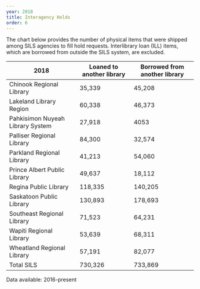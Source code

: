 ```yaml
---
year: 2018
title: Interagency Holds
order: 6
---
```


The chart below provides the number of physical items that were shipped among SILS agencies to fill hold requests.  Interlibrary loan (ILL) items, which are borrowed from outside the SILS system, are excluded.

| 2018                              | Loaned to another library | Borrowed from another library |
| --------------------------------- | ------------------------- | ----------------------------- |
| ​Chinook Regional Library | 35,339 | 45,208 |
| Lakeland Library Region | 60,338 | 46,373 |
| Pahkisimon Nuyeah Library System | 27,918 | 4053 |
| Palliser Regional Library | 84,300 | 32,574 |
| Parkland Regional Library | 41,213 | 54,060 |
| Prince Albert Public Library | 49,637 | 18,112 |
| Regina Public Library | ​118,335 | 140,205 |
| ​Saskatoon Public Library | ​130,893 | 178,693 |
| ​Southeast Regional Library | 71,523 | 64,231 |
| Wapiti Regional Library | 53,639 | 68,311 |
| Wheatland Regional Library | 57,191 | 82,077 |
| Total SILS | ​730,326 | ​733,869 |

Data available: 2016-present
